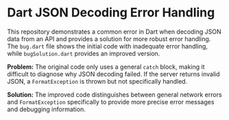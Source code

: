 # Dart JSON Decoding Error Handling

This repository demonstrates a common error in Dart when decoding JSON data from an API and provides a solution for more robust error handling.  The `bug.dart` file shows the initial code with inadequate error handling, while `bugSolution.dart` provides an improved version.

**Problem:** The original code only uses a general `catch` block, making it difficult to diagnose why JSON decoding failed.  If the server returns invalid JSON, a `FormatException` is thrown but not specifically handled.

**Solution:** The improved code distinguishes between general network errors and `FormatException` specifically to provide more precise error messages and debugging information. 